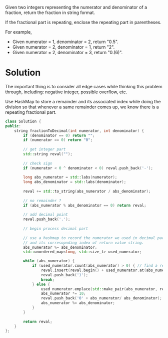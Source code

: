 Given two integers representing the numerator and denominator of a fraction, return the fraction in string format.

If the fractional part is repeating, enclose the repeating part in parentheses.

For example,

* Given numerator = 1, denominator = 2, return "0.5".
* Given numerator = 2, denominator = 1, return "2".
* Given numerator = 2, denominator = 3, return "0.(6)".

# Solution

The important thing is to consider all edge cases while thinking this problem through, including: negative integer, possible overflow, etc.

Use HashMap to store a remainder and its associated index while doing the division so that whenever a same remainder comes up, we know there is a repeating fractional part.

```cpp
class Solution {
public:
    string fractionToDecimal(int numerator, int denominator) {
        if (denominator == 0) return "";
        if (numerator == 0) return "0";
        
        // get integer part
        std::string reval(""); 
        
        // check sign
        if (numerator < 0 ^ denominator < 0) reval.push_back('-');
        
        long abs_numerator = std::labs(numerator);
        long abs_denominator = std::labs(denominator);
        
        reval += std::to_string(abs_numerator / abs_denominator);
        
        // no remainder ?
        if (abs_numerator % abs_denominator == 0) return reval;
        
        // add decimal point
        reval.push_back('.');
        
        // begin process decimal part
        
        // use a hashmap to record the numerator we used in decimal part
        // and its corresopnding index of return value string.
        abs_numerator %= abs_denominator;
        std::unordered_map<long, std::size_t> used_numerator;

        while (abs_numerator) {         
            if (used_numerator.count(abs_numerator) > 0) { // find a recurring numerator
                reval.insert(reval.begin() + used_numerator.at(abs_numerator), '(');
                reval.push_back(')');
                break;
            } else {
                used_numerator.emplace(std::make_pair(abs_numerator, reval.size()));
                abs_numerator *= 10;
                reval.push_back('0' + abs_numerator/ abs_denominator);
                abs_numerator %= abs_denominator;
            }
        }
        
        return reval;
    }
};
```
